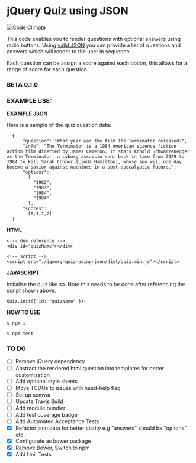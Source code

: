 # jQuery Quiz using JSON

[![Code Climate](https://codeclimate.com/github/Matt-Webb/jquery-quiz-using-json/badges/gpa.svg)](https://codeclimate.com/github/Matt-Webb/jquery-quiz-using-json)

This code enables you to render questions with optional answers using radio buttons. Using [valid JSON](http://jsonlint.com/)
you can provide a list of questions and answers which will render to the user in sequence.

Each question can be assign a score against each option, this allows for a range of score for each question.

### BETA 0.1.0

### EXAMPLE USE:

__EXAMPLE JSON__

Here is a sample of the quiz question data:

      {
          "question": "What year was the film The Terminator released?",
          "info": "The Terminator is a 1984 American science fiction action film directed by James Cameron. It stars Arnold Schwarzenegger as the Terminator, a cyborg assassin sent back in time from 2029 to 1984 to kill Sarah Connor (Linda Hamilton), whose son will one day become a savior against machines in a post-apocalyptic future.",
          "options":
            [
              "1982",
              "1983",
              "1984",
              "1984"
            ],
          "scores":
            [0,3,1,2]
      }

__HTML__

    <!-- dom reference -->
    <div id="quizName"></div>

    <!-- script -->
    <script src="./jquery-quiz-using-json/dist/quiz.min.js"></script>

__JAVASCRIPT__

Initialise the quiz like so. Note this needs to be done after referencing the script shown above.

    Quiz.init({ id: "quizName" });   

__HOW TO USE__

```$ npm i ```

```$ npm test ```


### TO DO

* [ ] Remove jQuery dependency
* [ ] Abstract the rendered html question into templates for better customisation
* [ ] Add optional style sheets
* [ ] Move TODOs to issues with need-help flag
* [ ] Set up semvar
* [ ] Update Travis Build
* [ ] Add module bundler
* [ ] Add test coverage badge
* [ ] Add Automated Acceptance Tests
* [x] Refactor json data for better clarity e.g "answers" should be "options" etc.
* [x] Configurate as bower package
* [x] Remove Bower, Switch to npm
* [x] Add Unit Tests
